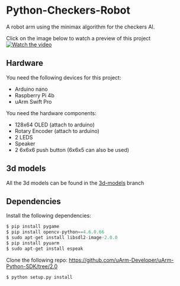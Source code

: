 # Python-Checkers-Robot
A robot arm using the minimax algorithm for the checkers AI.

Click on the image below to watch a preview of this project
[![Watch the video](https://img.youtube.com/vi/LuqGzSuD3s0/maxresdefault.jpg)](https://youtu.be/LuqGzSuD3s0)

## Hardware
You need the following devices for this project: 
- Arduino nano
- Raspberry Pi 4b
- uArm Swift Pro 

You need the hardware components:
- 128x64 OLED (attach to arduino)
- Rotary Encoder (attach to arduino)
- 2 LEDS
- Speaker
- 2 6x6x6 push button (6x6x5 can also be used)

## 3d models
All the 3d models can be found in the [3d-models](https://github.com/Sabshine/Python-Checkers-Robot/tree/3d-models) branch

## Dependencies
Install the following dependencies:
```Python
$ pip install pygame
$ pip install opencv-python==4.6.0.66
$ sudo apt-get install libsdl2-image-2.0.0
$ pip install pyuarm
$ sudo apt-get install espeak
```
Clone the following repo: https://github.com/uArm-Developer/uArm-Python-SDK/tree/2.0
```Python
$ python setup.py install
```